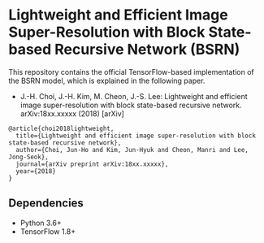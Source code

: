 # Lightweight and Efficient Image Super-Resolution with Block State-based Recursive Network (BSRN)

This repository contains the official TensorFlow-based implementation of the BSRN model, which is explained in the following paper.
- J.-H. Choi, J.-H. Kim, M. Cheon, J.-S. Lee: Lightweight and efficient image super-resolution with block state-based recursive network. arXiv:18xx.xxxxx (2018) [arXiv]
```
@article{choi2018lightweight,
  title={Lightweight and efficient image super-resolution with block state-based recursive network},
  author={Choi, Jun-Ho and Kim, Jun-Hyuk and Cheon, Manri and Lee, Jong-Seok},
  journal={arXiv preprint arXiv:18xx.xxxxx},
  year={2018}
}
```

## Dependencies

- Python 3.6+
- TensorFlow 1.8+
